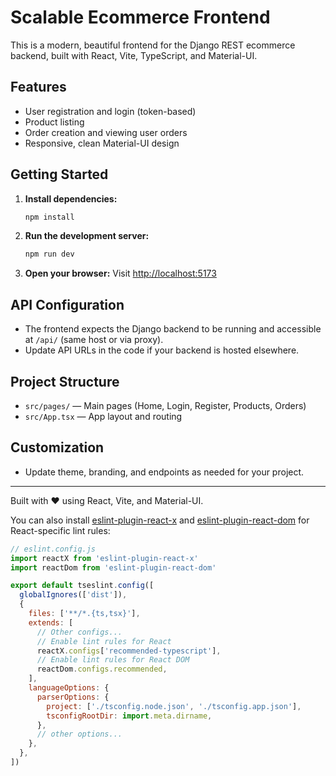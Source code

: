 
# Scalable Ecommerce Frontend

This is a modern, beautiful frontend for the Django REST ecommerce backend, built with React, Vite, TypeScript, and Material-UI.

## Features
- User registration and login (token-based)
- Product listing
- Order creation and viewing user orders
- Responsive, clean Material-UI design

## Getting Started

1. **Install dependencies:**
   ```sh
   npm install
   ```
2. **Run the development server:**
   ```sh
   npm run dev
   ```
3. **Open your browser:**
   Visit [http://localhost:5173](http://localhost:5173)

## API Configuration
- The frontend expects the Django backend to be running and accessible at `/api/` (same host or via proxy).
- Update API URLs in the code if your backend is hosted elsewhere.

## Project Structure
- `src/pages/` — Main pages (Home, Login, Register, Products, Orders)
- `src/App.tsx` — App layout and routing

## Customization
- Update theme, branding, and endpoints as needed for your project.

---

Built with ❤️ using React, Vite, and Material-UI.

You can also install [eslint-plugin-react-x](https://github.com/Rel1cx/eslint-react/tree/main/packages/plugins/eslint-plugin-react-x) and [eslint-plugin-react-dom](https://github.com/Rel1cx/eslint-react/tree/main/packages/plugins/eslint-plugin-react-dom) for React-specific lint rules:

```js
// eslint.config.js
import reactX from 'eslint-plugin-react-x'
import reactDom from 'eslint-plugin-react-dom'

export default tseslint.config([
  globalIgnores(['dist']),
  {
    files: ['**/*.{ts,tsx}'],
    extends: [
      // Other configs...
      // Enable lint rules for React
      reactX.configs['recommended-typescript'],
      // Enable lint rules for React DOM
      reactDom.configs.recommended,
    ],
    languageOptions: {
      parserOptions: {
        project: ['./tsconfig.node.json', './tsconfig.app.json'],
        tsconfigRootDir: import.meta.dirname,
      },
      // other options...
    },
  },
])
```
